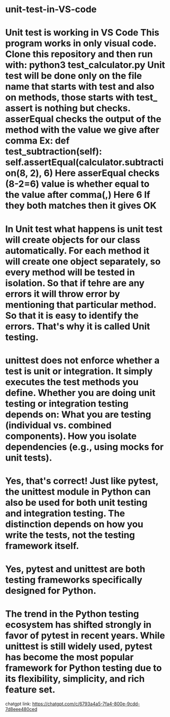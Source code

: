 
# unit-test-in-VS-code
Unit test is working in VS Code
This program works in only visual code.
Clone this repository and then run with:
python3 test_calculator.py
Unit test will be done only on the file name that starts with test and also on methods, those starts with test_
assert is nothing but checks.
asserEqual checks the output of the method with the value we give after comma
Ex:
def test_subtraction(self):
        self.assertEqual(calculator.subtraction(8, 2), 6)
 Here asserEqual checks (8-2=6) value is whether equal to the value after comma(,) Here 6
 If they both matches then it gives OK
 ==========
 In Unit test what happens is unit test will create objects for our class automatically. For each method it will create one object separately, so every method will be tested in isolation.
 So that if tehre are any errors it will throw error by mentioning that particular method. So that it is easy to identify the errors.
 That's why it is called Unit testing.
===============
unittest does not enforce whether a test is unit or integration. It simply executes the test methods you define.
Whether you are doing unit testing or integration testing depends on:
What you are testing (individual vs. combined components).
How you isolate dependencies (e.g., using mocks for unit tests).
===============
Yes, that's correct! Just like pytest, the unittest module in Python can also be used for both unit testing and integration testing. The distinction depends on how you write the tests, not the testing framework itself.
===============
Yes, pytest and unittest are both testing frameworks specifically designed for Python.
==============
The trend in the Python testing ecosystem has shifted strongly in favor of pytest in recent years. While unittest is still widely used, pytest has become the most popular framework for Python testing due to its flexibility, simplicity, and rich feature set.
=============
chatgpt link: https://chatgpt.com/c/6793a4a5-7fa4-800e-9cdd-7d8eee480ced
